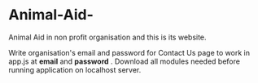 # Animal-Aid-

Animal Aid in non profit organisation and this is its website.

Write organisation's email and password for Contact Us page to work in app.js at __email__ and __password__ . 
Download all modules needed before running application on localhost server.
